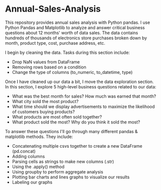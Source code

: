 # Annual-Sales-Analysis
This repository provides annual sales analysis with Python pandas. I use Python Pandas and Matplotlib to analyze and answer critical business questions  about 12 months' worth of data sales. The data contains hundreds of thousands of electronics store purchases broken down by month, product type, cost, purchase address, etc.

I begin by cleaning the data. Tasks during this section include:
- Drop NaN values from DataFrame
- Removing rows based on a condition
- Change the type of columns (to_numeric, to_datetime, type)

Once I have cleaned up our data a bit, I move the data exploration section. In this section, I explore 5 high-level business questions related to our data:
- What was the best month for sales? How much was earned that month?
- What city sold the most product?
- What time should we display advertisements to maximize the likelihood of customers buying products?
- What products are most often sold together?
- What product sold the most? Why do you think it sold the most?

To answer these questions I'll go through many different pandas & matplotlib methods. They include:
- Concatenating multiple csvs together to create a new DataFrame (pd.concat)
- Adding columns
- Parsing cells as strings to make new columns (.str)
- Using the .apply() method
- Using groupby to perform aggregate analysis
- Plotting bar charts and lines graphs to visualize our results
- Labeling our graphs
